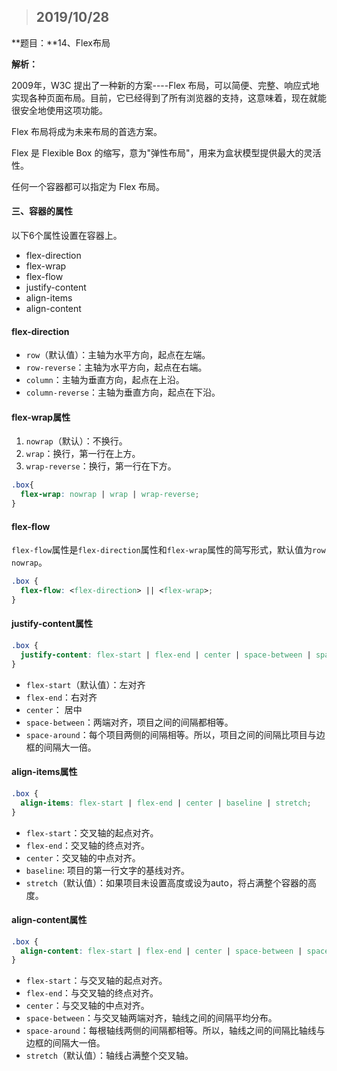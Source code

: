 

> ## 2019/10/28

**题目：**14、Flex布局

**解析：** 

2009年，W3C 提出了一种新的方案----Flex 布局，可以简便、完整、响应式地实现各种页面布局。目前，它已经得到了所有浏览器的支持，这意味着，现在就能很安全地使用这项功能。

Flex 布局将成为未来布局的首选方案。

Flex 是 Flexible Box 的缩写，意为"弹性布局"，用来为盒状模型提供最大的灵活性。

任何一个容器都可以指定为 Flex 布局。



#### 三、容器的属性

以下6个属性设置在容器上。

- flex-direction
- flex-wrap
- flex-flow 
- justify-content
- align-items
- align-content



#### flex-direction

- `row`（默认值）：主轴为水平方向，起点在左端。
- `row-reverse`：主轴为水平方向，起点在右端。
- `column`：主轴为垂直方向，起点在上沿。
- `column-reverse`：主轴为垂直方向，起点在下沿。



#### flex-wrap属性

1. `nowrap`（默认）：不换行。
2. `wrap`：换行，第一行在上方。
3. `wrap-reverse`：换行，第一行在下方。

~~~css
.box{
  flex-wrap: nowrap | wrap | wrap-reverse;
}
~~~





#### flex-flow

`flex-flow`属性是`flex-direction`属性和`flex-wrap`属性的简写形式，默认值为`row nowrap`。

~~~css
.box {
  flex-flow: <flex-direction> || <flex-wrap>;
}
~~~



#### justify-content属性

~~~css
.box {
  justify-content: flex-start | flex-end | center | space-between | space-around;
}
~~~

- `flex-start`（默认值）：左对齐
- `flex-end`：右对齐
- `center`： 居中
- `space-between`：两端对齐，项目之间的间隔都相等。
- `space-around`：每个项目两侧的间隔相等。所以，项目之间的间隔比项目与边框的间隔大一倍。



#### align-items属性

~~~css
.box {
  align-items: flex-start | flex-end | center | baseline | stretch;
}
~~~

- `flex-start`：交叉轴的起点对齐。
- `flex-end`：交叉轴的终点对齐。
- `center`：交叉轴的中点对齐。
- `baseline`: 项目的第一行文字的基线对齐。
- `stretch`（默认值）：如果项目未设置高度或设为auto，将占满整个容器的高度。



#### align-content属性

~~~css
.box {
  align-content: flex-start | flex-end | center | space-between | space-around | stretch;
}
~~~

- `flex-start`：与交叉轴的起点对齐。
- `flex-end`：与交叉轴的终点对齐。
- `center`：与交叉轴的中点对齐。
- `space-between`：与交叉轴两端对齐，轴线之间的间隔平均分布。
- `space-around`：每根轴线两侧的间隔都相等。所以，轴线之间的间隔比轴线与边框的间隔大一倍。
- `stretch`（默认值）：轴线占满整个交叉轴。



